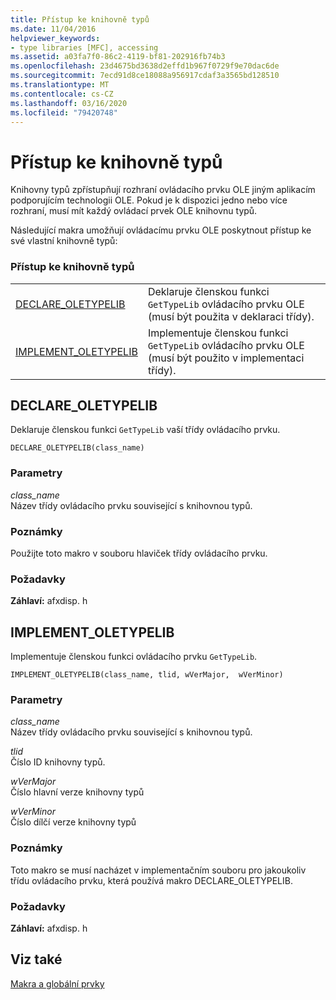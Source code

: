 ```yaml
---
title: Přístup ke knihovně typů
ms.date: 11/04/2016
helpviewer_keywords:
- type libraries [MFC], accessing
ms.assetid: a03fa7f0-86c2-4119-bf81-202916fb74b3
ms.openlocfilehash: 23d4675bd3638d2effd1b967f0729f9e70dac6de
ms.sourcegitcommit: 7ecd91d8ce18088a956917cdaf3a3565bd128510
ms.translationtype: MT
ms.contentlocale: cs-CZ
ms.lasthandoff: 03/16/2020
ms.locfileid: "79420748"
---
```

# <a name="type-library-access"></a>Přístup ke knihovně typů

Knihovny typů zpřístupňují rozhraní ovládacího prvku OLE jiným aplikacím podporujícím technologii OLE. Pokud je k dispozici jedno nebo více rozhraní, musí mít každý ovládací prvek OLE knihovnu typů.

Následující makra umožňují ovládacímu prvku OLE poskytnout přístup ke své vlastní knihovně typů:

### <a name="type-library-access"></a>Přístup ke knihovně typů

|||
|-|-|
|[DECLARE_OLETYPELIB](#declare_oletypelib)|Deklaruje členskou funkci `GetTypeLib` ovládacího prvku OLE (musí být použita v deklaraci třídy).|
|[IMPLEMENT_OLETYPELIB](#implement_oletypelib)|Implementuje členskou funkci `GetTypeLib` ovládacího prvku OLE (musí být použito v implementaci třídy).|

##  <a name="declare_oletypelib"></a>DECLARE_OLETYPELIB

Deklaruje členskou funkci `GetTypeLib` vaší třídy ovládacího prvku.

```
DECLARE_OLETYPELIB(class_name)
```

### <a name="parameters"></a>Parametry

*class_name*<br/>
Název třídy ovládacího prvku související s knihovnou typů.

### <a name="remarks"></a>Poznámky

Použijte toto makro v souboru hlaviček třídy ovládacího prvku.

### <a name="requirements"></a>Požadavky

**Záhlaví:** afxdisp. h

##  <a name="implement_oletypelib"></a>IMPLEMENT_OLETYPELIB

Implementuje členskou funkci ovládacího prvku `GetTypeLib`.

```
IMPLEMENT_OLETYPELIB(class_name, tlid, wVerMajor,  wVerMinor)
```

### <a name="parameters"></a>Parametry

*class_name*<br/>
Název třídy ovládacího prvku související s knihovnou typů.

*tlid*<br/>
Číslo ID knihovny typů.

*wVerMajor*<br/>
Číslo hlavní verze knihovny typů

*wVerMinor*<br/>
Číslo dílčí verze knihovny typů

### <a name="remarks"></a>Poznámky

Toto makro se musí nacházet v implementačním souboru pro jakoukoliv třídu ovládacího prvku, která používá makro DECLARE_OLETYPELIB.

### <a name="requirements"></a>Požadavky

**Záhlaví:** afxdisp. h

## <a name="see-also"></a>Viz také

[Makra a globální prvky](../../mfc/reference/mfc-macros-and-globals.md)
